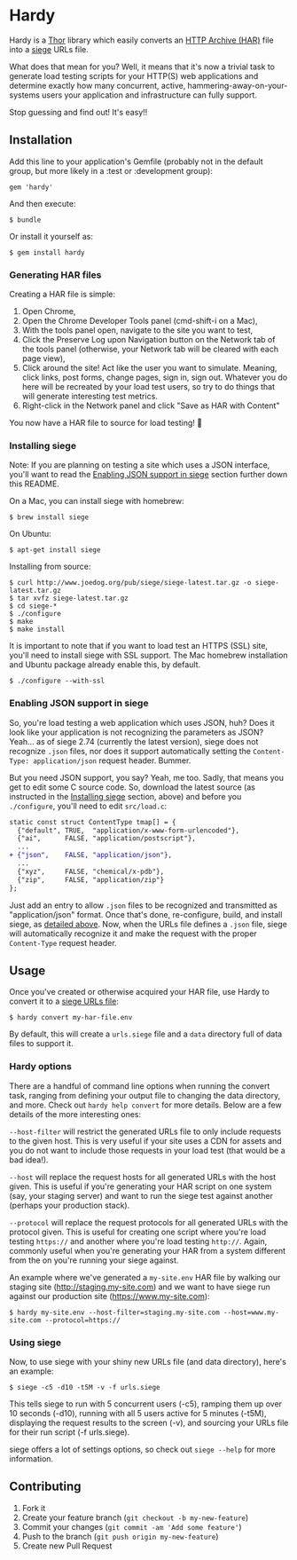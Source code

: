 # Hardy

Hardy is a [Thor][thor] library which easily converts an [HTTP Archive
(HAR)][har] file into a [siege][siege] URLs file.

What does that mean for you? Well, it means that it's now a trivial task to
generate load testing scripts for your HTTP(S) web applications and determine
exactly how many concurrent, active, hammering-away-on-your-systems users your
application and infrastructure can fully support.

Stop guessing and find out! It's easy!!

## Installation

Add this line to your application's Gemfile (probably not in the default group,
but more likely in a :test or :development group):

    gem 'hardy'

And then execute:

    $ bundle

Or install it yourself as:

    $ gem install hardy

### Generating HAR files

Creating a HAR file is simple:

1. Open Chrome,
2. Open the Chrome Developer Tools panel (cmd-shift-i on a Mac),
3. With the tools panel open, navigate to the site you want to test,
4. Click the Preserve Log upon Navigation button on the Network tab of the
   tools panel (otherwise, your Network tab will be cleared with each page
   view),
5. Click around the site! Act like the user you want to simulate. Meaning,
   click links, post forms, change pages, sign in, sign out. Whatever you do
   here will be recreated by your load test users, so try to do things that
   will generate interesting test metrics.
6. Right-click in the Network panel and click "Save as HAR with Content"

You now have a HAR file to source for load testing! :beer:

### Installing siege

Note: If you are planning on testing a site which uses a JSON interface, you'll
want to read the [Enabling JSON support in
siege](#enabling-json-support-in-siege) section further down this README.

On a Mac, you can install siege with homebrew:

    $ brew install siege

On Ubuntu:

    $ apt-get install siege

Installing from source:

    $ curl http://www.joedog.org/pub/siege/siege-latest.tar.gz -o siege-latest.tar.gz
    $ tar xvfz siege-latest.tar.gz
    $ cd siege-*
    $ ./configure
    $ make
    $ make install

It is important to note that if you want to load test an HTTPS (SSL) site,
you'll need to install siege with SSL support. The Mac homebrew installation
and Ubuntu package already enable this, by default.

    $ ./configure --with-ssl

### Enabling JSON support in siege

So, you're load testing a web application which uses JSON, huh? Does it look
like your application is not recognizing the parameters as JSON? Yeah... as of
siege 2.74 (currently the latest version), siege does not recognize `.json`
files, nor does it support automatically setting the `Content-Type:
application/json` request header. Bummer.

But you need JSON support, you say? Yeah, me too. Sadly, that means you get to
edit some C source code. So, download the latest source (as instructed in the
[Installing siege](#installing-siege) section, above) and before you
`./configure`, you'll need to edit `src/load.c`:

```diff
static const struct ContentType tmap[] = {
  {"default", TRUE,  "application/x-www-form-urlencoded"},
  {"ai",      FALSE, "application/postscript"},
  ...
+ {"json",    FALSE, "application/json"},
  ...
  {"xyz",     FALSE, "chemical/x-pdb"},
  {"zip",     FALSE, "application/zip"}
};
```

Just add an entry to allow `.json` files to be recognized and transmitted as
"application/json" format. Once that's done, re-configure, build, and install
siege, as [detailed above](#installing-siege). Now, when the URLs file defines
a `.json` file, siege will automatically recognize it and make the request with
the proper `Content-Type` request header.

## Usage

Once you've created or otherwise acquired your HAR file, use Hardy to convert
it to a [siege URLs file][urls-file]:

    $ hardy convert my-har-file.env

By default, this will create a `urls.siege` file and a `data` directory full of
data files to support it.

### Hardy options

There are a handful of command line options when running the convert task,
ranging from defining your output file to changing the data directory, and
more. Check out `hardy help convert` for more details. Below are a few details
of the more interesting ones:

`--host-filter` will restrict the generated URLs file to only include requests to
the given host. This is very useful if your site uses a CDN for assets and you
do not want to include those requests in your load test (that would be a bad
idea!).

`--host` will replace the request hosts for all generated URLs with the host
given. This is useful if you're generating your HAR script on one system (say,
your staging server) and want to run the siege test against another (perhaps
your production stack).

`--protocol` will replace the request protocols for all generated URLs with the
protocol given. This is useful for creating one script where you're load
testing `https://` and another where you're load testing `http://`. Again,
commonly useful when you're generating your HAR from a system different from
the on you're running your siege against.

An example where we've generated a `my-site.env` HAR file by walking our
staging site (http://staging.my-site.com) and we want to have siege run against
our production site (https://www.my-site.com):

```
$ hardy my-site.env --host-filter=staging.my-site.com --host=www.my-site.com --protocol=https://
```

### Using siege

Now, to use siege with your shiny new URLs file (and data directory), here's an
example:

    $ siege -c5 -d10 -t5M -v -f urls.siege

This tells siege to run with 5 concurrent users (-c5), ramping them up over 10
seconds (-d10), running with all 5 users active for 5 minutes (-t5M),
displaying the request results to the screen (-v), and sourcing your URLs file
for their run script (-f urls.siege).

siege offers a lot of settings options, so check out `siege --help` for more
information.

## Contributing

1. Fork it
2. Create your feature branch (`git checkout -b my-new-feature`)
3. Commit your changes (`git commit -am 'Add some feature'`)
4. Push to the branch (`git push origin my-new-feature`)
5. Create new Pull Request

[har]: http://www.softwareishard.com/blog/har-12-spec/
[siege]: http://www.joedog.org/siege-home/
[thor]: https://github.com/wycats/thor
[urls-file]: http://www.joedog.org/siege-manual/#a05
